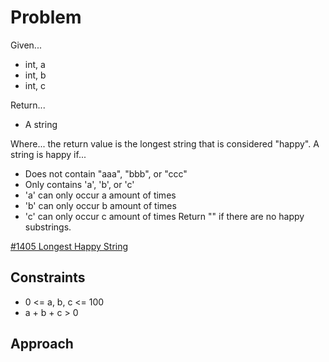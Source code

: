 
# Problem
Given... 
- int, a
- int, b
- int, c

Return...
- A string

Where...
the return value is the longest string that is considered "happy". A string is
happy if...
- Does not contain "aaa", "bbb", or "ccc"
- Only contains 'a', 'b', or 'c'
- 'a' can only occur a amount of times
- 'b' can only occur b amount of times
- 'c' can only occur c amount of times
Return "" if there are no happy substrings.

[#1405 Longest Happy String](https://leetcode.com/problems/longest-happy-string/description/)

## Constraints
- 0 <= a, b, c <= 100
- a + b + c > 0

## Approach

